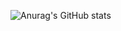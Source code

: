 ![Anurag's GitHub stats](https://github-readme-stats.vercel.app/api?username=Ananazo&theme=github_dark&show=reviews,discussions_started,discussions_answered,prs_merged_percentage&show_icons=true)
